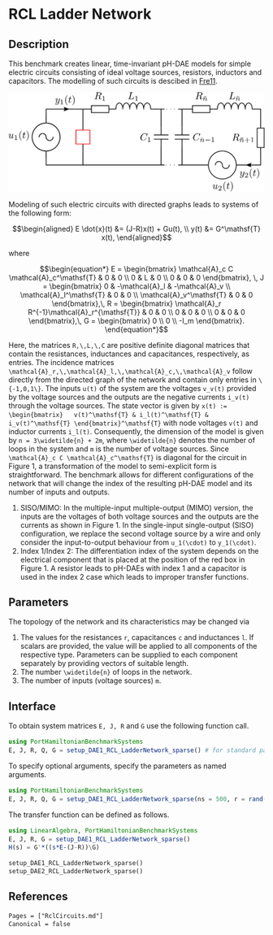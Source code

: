 # RCL Ladder Network

## Description

This benchmark creates linear, time-invariant pH-DAE models for simple electric circuits consisting of ideal voltage sources, resistors, inductors and capacitors. The modelling of such circuits is descibed in [Fre11](@cite).

![Mass-spring-damper chain system](./assets/rcl_circuit.png)

Modeling of such electric circuits with directed graphs leads to systems of the following form:
```math
\begin{aligned}
E \dot{x}(t) &= (J-R)x(t) + Gu(t), \\
y(t) &= G^\mathsf{T} x(t),
\end{aligned}
```
where
```math
\begin{equation*}
	E = \begin{bmatrix} \mathcal{A}_c C \mathcal{A}_c^\mathsf{T} & 0 & 0 \\ 0 & L & 0 \\ 0 & 0 & 0 \end{bmatrix}, \, J = \begin{bmatrix} 0 & -\mathcal{A}_l & -\mathcal{A}_v \\ \mathcal{A}_l^\mathsf{T} & 0 & 0 \\ \mathcal{A}_v^\mathsf{T} & 0 & 0 \end{bmatrix},\, R = \begin{bmatrix} \mathcal{A}_r R^{-1}\mathcal{A}_r^{\mathsf{T}} & 0 & 0 \\ 0 & 0 & 0 \\ 0 & 0 & 0 \end{bmatrix},\, G = \begin{bmatrix} 0 \\ 0 \\ -I_m \end{bmatrix}.	
\end{equation*}
```
Here, the matrices ``R,\,L,\,C`` are positive definite diagonal matrices that contain the resistances, inductances and capacitances, respectively, as entries. The incidence matrices ``\mathcal{A}_r,\,\mathcal{A}_l,\,\mathcal{A}_c,\,\mathcal{A}_v`` follow directly from the directed graph of the network and contain only entries in ``\{-1,0,1\}``. The inputs ``u(t)`` of the system are the voltages ``v_v(t)`` provided by the voltage sources and the outputs are the negative currents ``i_v(t)`` through the voltage sources. The state vector is given by ``x(t) := \begin{bmatrix}	v(t)^\mathsf{T} & i_l(t)^\mathsf{T} & i_v(t)^\mathsf{T} \end{bmatrix}^\mathsf{T}`` with node voltages ``v(t)`` and inductor currents ``i_l(t)``. Consequently, the dimension of the
model is given by ``n = 3\widetilde{n} + 2m``, where ``\widetilde{n}`` denotes the number of loops in the system and ``m`` is the number
of voltage sources. Since ``\mathcal{A}_c C \mathcal{A}_c^\mathsf{T}`` is diagonal for the circuit in Figure 1, a transformation of the model to semi-explicit form is straightforward.
The benchmark allows for different configurations of the network that will change the index of the resulting pH-DAE model and its number of inputs and outputs. 

1. SISO/MIMO: In the multiple-input multiple-output (MIMO) version, the inputs are the voltages of both voltage sources and the outputs are the currents as shown in Figure 1. In the single-input single-output (SISO) configuration, we replace the second voltage source by a wire and only consider the input-to-output behaviour from ``u_1(\cdot)`` to ``y_1(\cdot)``.
2. Index 1/Index 2: The differentiation index of the system depends on the electrical component that is placed at the position of the red box in Figure 1. A resistor leads to pH-DAEs with index 1 and a capacitor is used in the index 2 case which leads to improper transfer functions.

## Parameters
The topology of the network and its characteristics may be changed via
1. The values for the resistances ``r``, capacitances ``c`` and inductances ``l``. If scalars are provided, the value will be applied to all components of the respective type. Parameters can be supplied to each component separately by providing vectors of suitable length.
2. The number ``\widetilde{n}`` of loops in the network.
3. The number of inputs (voltage sources) ``m``.

## Interface

To obtain system matrices ``E, J, R`` and ``G`` use the following function call.
```julia
using PortHamiltonianBenchmarkSystems
E, J, R, Q, G = setup_DAE1_RCL_LadderNetwork_sparse() # for standard parameters
```

To specify optional arguments, specify the parameters as named arguments.
```julia
using PortHamiltonianBenchmarkSystems
E, J, R, Q, G = setup_DAE1_RCL_LadderNetwork_sparse(ns = 500, r = rand(502))
```

The transfer function can be defined as follows.
```julia
using LinearAlgebra, PortHamiltonianBenchmarkSystems
E, J, R, G = setup_DAE1_RCL_LadderNetwork_sparse()
H(s) = G'*((s*E-(J-R))\G)
```

```@docs
setup_DAE1_RCL_LadderNetwork_sparse()
setup_DAE2_RCL_LadderNetwork_sparse()
```

## References
```@bibliography
Pages = ["RclCircuits.md"]
Canonical = false
```
